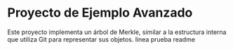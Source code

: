 # Proyecto de Ejemplo Avanzado

Este proyecto implementa un árbol de Merkle, similar a la estructura interna que utiliza Git para representar sus objetos.
linea prueba readme
